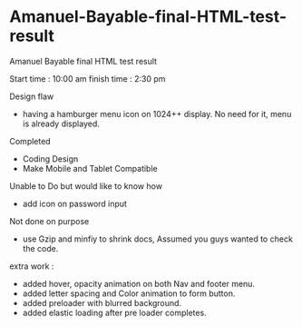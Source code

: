 # Amanuel-Bayable-final-HTML-test-result
Amanuel Bayable final HTML test result

Start time : 10:00 am
finish time : 2:30 pm

Design flaw
- having a hamburger menu icon on 1024++ display. No need for it, menu is already displayed.

Completed
- Coding Design
- Make Mobile and Tablet Compatible

Unable to Do but would like to know how
- add icon on password input

Not done on purpose
- use Gzip and minfiy to shrink docs, Assumed you guys wanted to check the code.

extra work :
- added hover, opacity animation on both Nav and footer menu.
- added letter spacing and Color animation to form button.
- added preloader with blurred background.
- added elastic loading after pre loader completes.

